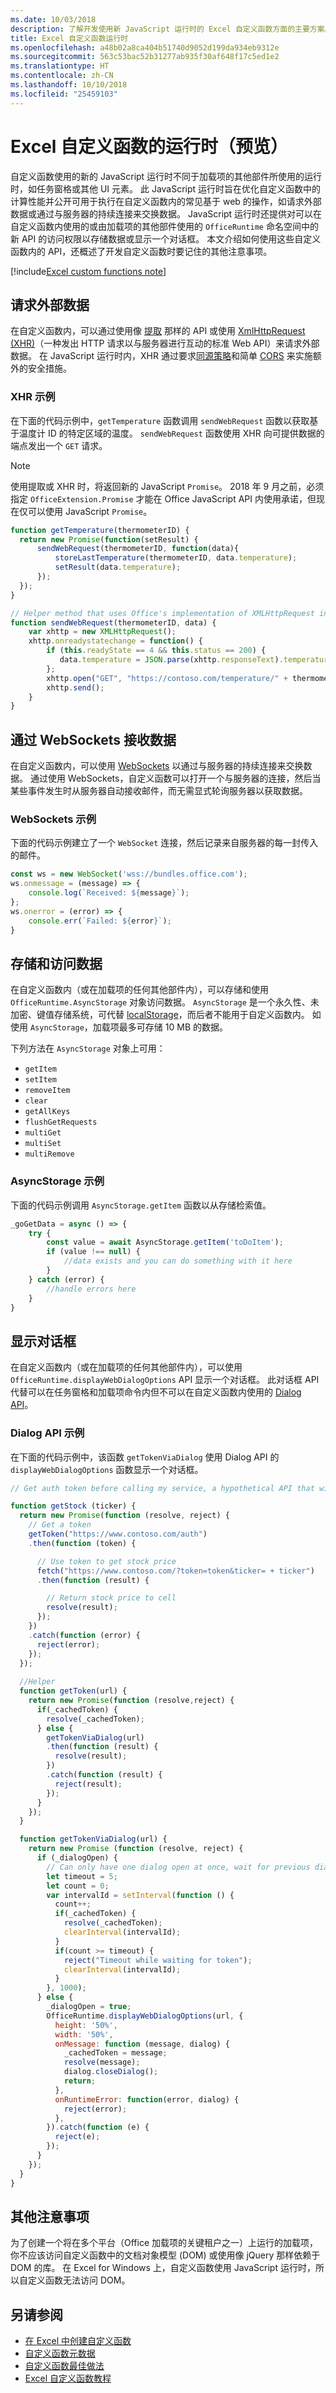 ```yaml
---
ms.date: 10/03/2018
description: 了解开发使用新 JavaScript 运行时的 Excel 自定义函数方面的主要方案。
title: Excel 自定义函数运行时
ms.openlocfilehash: a48b02a8ca404b51740d9052d199da934eb9312e
ms.sourcegitcommit: 563c53bac52b31277ab935f30af648f17c5ed1e2
ms.translationtype: HT
ms.contentlocale: zh-CN
ms.lasthandoff: 10/10/2018
ms.locfileid: "25459103"
---
```

# <a name="runtime-for-excel-custom-functions-preview"></a>Excel 自定义函数的运行时（预览）

自定义函数使用的新的 JavaScript 运行时不同于加载项的其他部件所使用的运行时，如任务窗格或其他 UI 元素。 此 JavaScript 运行时旨在优化自定义函数中的计算性能并公开可用于执行在自定义函数内的常见基于 web 的操作，如请求外部数据或通过与服务器的持续连接来交换数据。 JavaScript 运行时还提供对可以在自定义函数内使用的或由加载项的其他部件使用的 `OfficeRuntime` 命名空间中的新 API 的访问权限以存储数据或显示一个对话框。 本文介绍如何使用这些自定义函数内的 API，还概述了开发自定义函数时要记住的其他注意事项。

[!include[Excel custom functions note](../includes/excel-custom-functions-note.md)]

## <a name="requesting-external-data"></a>请求外部数据

在自定义函数内，可以通过使用像 [提取](https://developer.mozilla.org/en-US/docs/Web/API/Fetch_API) 那样的 API 或使用 [XmlHttpRequest (XHR)](https://developer.mozilla.org/en-US/docs/Web/API/XMLHttpRequest)（一种发出 HTTP 请求以与服务器进行互动的标准 Web API）来请求外部数据。 在 JavaScript 运行时内，XHR 通过要求[同源策略](https://developer.mozilla.org/en-US/docs/Web/Security/Same-origin_policy)和简单 [CORS](https://www.w3.org/TR/cors/) 来实施额外的安全措施。  

### <a name="xhr-example"></a>XHR 示例

在下面的代码示例中，`getTemperature` 函数调用 `sendWebRequest` 函数以获取基于温度计 ID 的特定区域的温度。 `sendWebRequest` 函数使用 XHR 向可提供数据的端点发出一个 `GET` 请求。 

> [!NOTE] 
> 使用提取或 XHR 时，将返回新的 JavaScript `Promise`。 2018 年 9 月之前，必须指定 `OfficeExtension.Promise` 才能在 Office JavaScript API 内使用承诺，但现在仅可以使用 JavaScript `Promise`。

```js
function getTemperature(thermometerID) {
  return new Promise(function(setResult) {
      sendWebRequest(thermometerID, function(data){ 
          storeLastTemperature(thermometerID, data.temperature);
          setResult(data.temperature);
      });
  });
}

// Helper method that uses Office's implementation of XMLHttpRequest in the JavaScript runtime for custom functions  
function sendWebRequest(thermometerID, data) {
    var xhttp = new XMLHttpRequest();
    xhttp.onreadystatechange = function() {
        if (this.readyState == 4 && this.status == 200) {
           data.temperature = JSON.parse(xhttp.responseText).temperature
        };
        xhttp.open("GET", "https://contoso.com/temperature/" + thermometerID), true)
        xhttp.send();  
    }
}
```

## <a name="receiving-data-via-websockets"></a>通过 WebSockets 接收数据

在自定义函数内，可以使用 [WebSockets](https://developer.mozilla.org/en-US/docs/Web/API/WebSockets_API) 以通过与服务器的持续连接来交换数据。 通过使用 WebSockets，自定义函数可以打开一个与服务器的连接，然后当某些事件发生时从服务器自动接收邮件，而无需显式轮询服务器以获取数据。

### <a name="websockets-example"></a>WebSockets 示例

下面的代码示例建立了一个 `WebSocket` 连接，然后记录来自服务器的每一封传入的邮件。 

```typescript
const ws = new WebSocket('wss://bundles.office.com');
ws.onmessage = (message) => {
    console.log(`Received: ${message}`);
};
ws.onerror = (error) => {
    console.err(`Failed: ${error}`);
}
```

## <a name="storing-and-accessing-data"></a>存储和访问数据

在自定义函数内（或在加载项的任何其他部件内），可以存储和使用 `OfficeRuntime.AsyncStorage` 对象访问数据。 `AsyncStorage` 是一个永久性、未加密、键值存储系统，可代替 [localStorage](https://developer.mozilla.org/en-US/docs/Web/API/Window/localStorage)，而后者不能用于自定义函数内。 如使用 `AsyncStorage`，加载项最多可存储 10 MB 的数据。

下列方法在 `AsyncStorage` 对象上可用：
 
 - `getItem`
 - `setItem`
 - `removeItem`
 - `clear`
 - `getAllKeys`
 - `flushGetRequests`
 - `multiGet`
 - `multiSet`
 - `multiRemove`

### <a name="asyncstorage-example"></a>AsyncStorage 示例 

下面的代码示例调用 `AsyncStorage.getItem` 函数以从存储检索值。

```typescript
_goGetData = async () => {
    try {
        const value = await AsyncStorage.getItem('toDoItem');
        if (value !== null) {
            //data exists and you can do something with it here
        }
    } catch (error) {
        //handle errors here
    }
}
```

## <a name="displaying-a-dialog-box"></a>显示对话框

在自定义函数内（或在加载项的任何其他部件内），可以使用 `OfficeRuntime.displayWebDialogOptions` API 显示一个对话框。 此对话框 API 代替可以在任务窗格和加载项命令内但不可以在自定义函数内使用的 [Dialog API](../develop/dialog-api-in-office-add-ins.md)。

### <a name="dialog-api-example"></a>Dialog API 示例 

在下面的代码示例中，该函数 `getTokenViaDialog` 使用 Dialog API 的 `displayWebDialogOptions` 函数显示一个对话框。

```js
// Get auth token before calling my service, a hypothetical API that will deliver a stock price based on stock ticker string, such as "MSFT"

function getStock (ticker) {
  return new Promise(function (resolve, reject) {
    // Get a token
    getToken("https://www.contoso.com/auth")
    .then(function (token) {

      // Use token to get stock price
      fetch("https://www.contoso.com/?token=token&ticker= + ticker")
      .then(function (result) {

        // Return stock price to cell
        resolve(result);
      });
    })
    .catch(function (error) {
      reject(error);
    });
  });
  
  //Helper
  function getToken(url) {
    return new Promise(function (resolve,reject) {
      if(_cachedToken) {
        resolve(_cachedToken);
      } else {
        getTokenViaDialog(url)
        .then(function (result) {
          resolve(result);
        })
        .catch(function (result) {
          reject(result);
        });
      }
    });
  }

  function getTokenViaDialog(url) {
    return new Promise (function (resolve, reject) {
      if (_dialogOpen) {
        // Can only have one dialog open at once, wait for previous dialog's token
        let timeout = 5;
        let count = 0;
        var intervalId = setInterval(function () {
          count++;
          if(_cachedToken) {
            resolve(_cachedToken);
            clearInterval(intervalId);
          }
          if(count >= timeout) {
            reject("Timeout while waiting for token");
            clearInterval(intervalId);
          }
        }, 1000);
      } else {
        _dialogOpen = true;
        OfficeRuntime.displayWebDialogOptions(url, {
          height: '50%',
          width: '50%',
          onMessage: function (message, dialog) {
            _cachedToken = message;
            resolve(message);
            dialog.closeDialog();
            return;
          },
          onRuntimeError: function(error, dialog) {
            reject(error);
          },
        }).catch(function (e) {
          reject(e);
        });
      }
    });
  }
}
```

## <a name="additional-considerations"></a>其他注意事项

为了创建一个将在多个平台（Office 加载项的关键租户之一）上运行的加载项，你不应该访问自定义函数中的文档对象模型 (DOM) 或使用像 jQuery 那样依赖于 DOM 的库。 在 Excel for Windows 上，自定义函数使用 JavaScript 运行时，所以自定义函数无法访问 DOM。

## <a name="see-also"></a>另请参阅

* [在 Excel 中创建自定义函数](custom-functions-overview.md)
* [自定义函数元数据](custom-functions-json.md)
* [自定义函数最佳做法](custom-functions-best-practices.md)
* [Excel 自定义函数教程](excel-tutorial-custom-functions.md)
